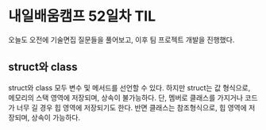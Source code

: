 # 내일배움캠프 52일차 TIL  
오늘도 오전에 기술면집 질문들을 풀어보고, 이후 팀 프로젝트 개발을 진행했다.    

## struct와 class  
struct와 class 모두 변수 및 메서드를 선언할 수 있다. 하지만 struct는 값 형식으로, 메모리의 스택 영역에 저장되며, 상속이 불가능하다. 단, 멤버로 클래스를 가지거나 코드가 너무 길 경우 힙 영역에 저장되기도 한다. 반면 클래스는 참조형식으로, 힙 영역에 저장되며, 상속이 가능하다.
